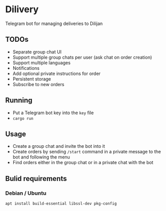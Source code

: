 # Dilivery
Telegram bot for managing deliveries to Dilijan

## TODOs
 - Separate group chat UI
 - Support multiple group chats per user (ask chat on order creation)
 - Support multiple languages
 - Notifications
 - Add optional private instructions for order
 - Persistent storage
 - Subscribe to new orders

## Running
- Put a Telegram bot key into the `key` file
- `cargo run`

## Usage
 - Create a group chat and invite the bot into it
 - Create orders by sending `/start` command in a private message to the bot
   and following the menu
- Find orders either in the group chat or in a private chat with the bot

## Bulid requirements
### Debian / Ubuntu
```sh
apt install build-essential libssl-dev pkg-config
```
